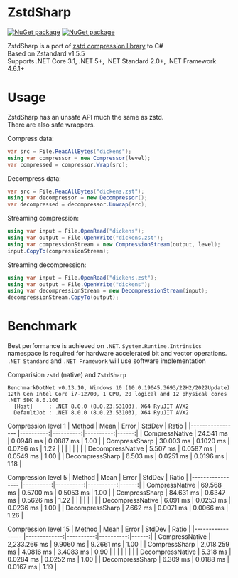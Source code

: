 # ZstdSharp

[![NuGet package](https://img.shields.io/nuget/v/ZstdSharp.Port.svg?logo=NuGet)](https://www.nuget.org/packages/ZstdSharp.Port)
[![NuGet package](https://img.shields.io/nuget/dt/ZstdSharp.Port?logo=NuGet)](https://www.nuget.org/packages/ZstdSharp.Port)

ZstdSharp is a port of [zstd compression library](https://github.com/facebook/zstd) to С#  
Based on Zstandard v1.5.5  
Supports .NET Core 3.1, .NET 5+, .NET Standard 2.0+, .NET Framework 4.6.1+

# Usage  

ZstdSharp has an unsafe API much the same as zstd.  
There are also safe wrappers.

Compress data:
```c#
var src = File.ReadAllBytes("dickens");
using var compressor = new Compressor(level);
var compressed = compressor.Wrap(src);
```

Decompress data:
```c#
var src = File.ReadAllBytes("dickens.zst");
using var decompressor = new Decompressor();
var decompressed = decompressor.Unwrap(src);
```

Streaming compression:
```c#
using var input = File.OpenRead("dickens");
using var output = File.OpenWrite("dickens.zst");
using var compressionStream = new CompressionStream(output, level);
input.CopyTo(compressionStream);
```

Streaming decompression:
```c#
using var input = File.OpenRead("dickens.zst");
using var output = File.OpenWrite("dickens");
using var decompressionStream = new DecompressionStream(input);
decompressionStream.CopyTo(output);
```


# Benchmark

Best performance is achieved on `.NET`. `System.Runtime.Intrinsics` namespace is required for hardware accelerated bit and vector operations. `.NET Standard` and `.NET Framework` will use software implementation

Comparision `zstd` (native) and `ZstdSharp`  
```
BenchmarkDotNet v0.13.10, Windows 10 (10.0.19045.3693/22H2/2022Update)
12th Gen Intel Core i7-12700, 1 CPU, 20 logical and 12 physical cores
.NET SDK 8.0.100
  [Host]     : .NET 8.0.0 (8.0.23.53103), X64 RyuJIT AVX2
  DefaultJob : .NET 8.0.0 (8.0.23.53103), X64 RyuJIT AVX2
```

Compression level 1
| Method           | Mean      | Error     | StdDev    | Ratio |
|----------------- |----------:|----------:|----------:|------:|
| CompressNative   | 24.541 ms | 0.0948 ms | 0.0887 ms |  1.00 |
| CompressSharp    | 30.003 ms | 0.1020 ms | 0.0796 ms |  1.22 |
|                  |           |           |           |       |
| DecompressNative |  5.507 ms | 0.0587 ms | 0.0549 ms |  1.00 |
| DecompressSharp  |  6.503 ms | 0.0251 ms | 0.0196 ms |  1.18 |

Compression level 5
| Method           | Mean      | Error     | StdDev    | Ratio |
|----------------- |----------:|----------:|----------:|------:|
| CompressNative   | 69.568 ms | 0.5700 ms | 0.5053 ms |  1.00 |
| CompressSharp    | 84.631 ms | 0.6347 ms | 0.5626 ms |  1.22 |
|                  |           |           |           |       |
| DecompressNative |  6.091 ms | 0.0253 ms | 0.0236 ms |  1.00 |
| DecompressSharp  |  7.662 ms | 0.0071 ms | 0.0066 ms |  1.26 |

Compression level 15
| Method           | Mean         | Error     | StdDev    | Ratio |
|----------------- |-------------:|----------:|----------:|------:|
| CompressNative   | 2,233.266 ms | 9.9060 ms | 9.2661 ms |  1.00 |
| CompressSharp    | 2,018.259 ms | 4.0816 ms | 3.4083 ms |  0.90 |
|                  |              |           |           |       |
| DecompressNative |     5.318 ms | 0.0284 ms | 0.0252 ms |  1.00 |
| DecompressSharp  |     6.309 ms | 0.0188 ms | 0.0167 ms |  1.19 |
